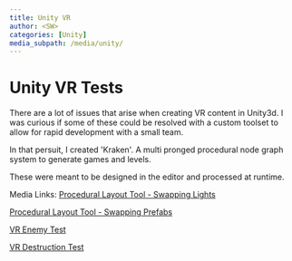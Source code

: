 ```yaml
---
title: Unity VR
author: <SW>
categories: [Unity]
media_subpath: /media/unity/
---
```


# Unity VR Tests

There are a lot of issues that arise when creating VR content in Unity3d.
I was curious if some of these could be resolved with a custom toolset to allow for rapid development with a small team.

In that persuit, I created 'Kraken'.  A multi pronged procedural node graph system to generate games and levels.

These were meant to be designed in the editor and processed at runtime.



Media Links:
[Procedural Layout Tool - Swapping Lights](https://www.youtube.com/watch?v=NDlg-uK0NFI)

[Procedural Layout Tool - Swapping Prefabs](https://www.youtube.com/watch?v=_c9elP4yZAk)

[VR Enemy Test](https://www.youtube.com/watch?v=_Hr0AfRI6nk)

[VR Destruction Test](https://www.youtube.com/watch?v=SsS8OVXHfko)
